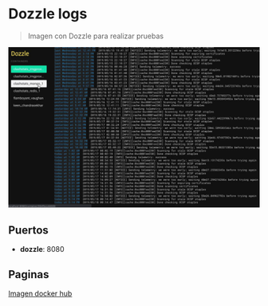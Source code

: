
# Dozzle logs

> Imagen con Dozzle para realizar pruebas

![alt text](img/dozzle.jpg)

## Puertos

* **dozzle**: 8080

## Paginas

[Imagen docker hub](https://hub.docker.com/r/amir20/dozzle)
